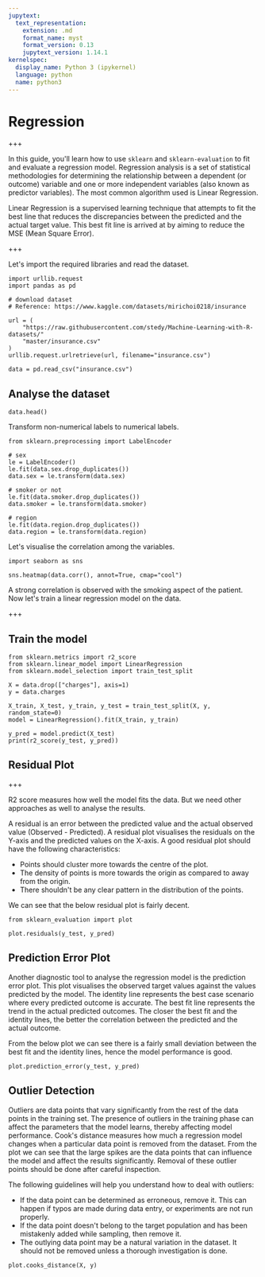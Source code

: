 ```yaml
---
jupytext:
  text_representation:
    extension: .md
    format_name: myst
    format_version: 0.13
    jupytext_version: 1.14.1
kernelspec:
  display_name: Python 3 (ipykernel)
  language: python
  name: python3
---
```


# Regression

+++

In this guide, you'll learn how to use `sklearn` and `sklearn-evaluation` to fit and evaluate a regression model. Regression analysis is a set of statistical methodologies for determining the relationship between a dependent (or outcome) variable and one or more independent variables (also known as predictor variables). The most common algorithm used is Linear Regression. 

Linear Regression is a supervised learning technique that attempts to fit the best line that reduces the discrepancies between the predicted and the actual target value. This best fit line is arrived at by aiming to reduce the MSE (Mean Square Error).

+++

Let's import the required libraries and read the dataset.

```{code-cell} ipython3
import urllib.request
import pandas as pd

# download dataset
# Reference: https://www.kaggle.com/datasets/mirichoi0218/insurance

url = (
    "https://raw.githubusercontent.com/stedy/Machine-Learning-with-R-datasets/"
    "master/insurance.csv"
)
urllib.request.urlretrieve(url, filename="insurance.csv")

data = pd.read_csv("insurance.csv")
```

## Analyse the dataset

```{code-cell} ipython3
data.head()
```

Transform non-numerical labels to numerical labels.

```{code-cell} ipython3
from sklearn.preprocessing import LabelEncoder

# sex
le = LabelEncoder()
le.fit(data.sex.drop_duplicates())
data.sex = le.transform(data.sex)

# smoker or not
le.fit(data.smoker.drop_duplicates())
data.smoker = le.transform(data.smoker)

# region
le.fit(data.region.drop_duplicates())
data.region = le.transform(data.region)
```

Let's visualise the correlation among the variables.

```{code-cell} ipython3
import seaborn as sns

sns.heatmap(data.corr(), annot=True, cmap="cool")
```

A strong correlation is observed with the smoking aspect of the patient. Now let's train a linear regression model on the data.

+++

## Train the model

```{code-cell} ipython3
from sklearn.metrics import r2_score
from sklearn.linear_model import LinearRegression
from sklearn.model_selection import train_test_split

X = data.drop(["charges"], axis=1)
y = data.charges

X_train, X_test, y_train, y_test = train_test_split(X, y, random_state=0)
model = LinearRegression().fit(X_train, y_train)
```

```{code-cell} ipython3
y_pred = model.predict(X_test)
print(r2_score(y_test, y_pred))
```

## Residual Plot

+++

R2 score measures how well the model fits the data. But we need other approaches as well to analyse the results. 

A residual is an error between the predicted value and the actual observed value (Observed - Predicted). A residual plot visualises the residuals on the Y-axis and the predicted values on the X-axis. A good residual plot should have the following characteristics:

- Points should cluster more towards the centre of the plot.
- The density of points is more towards the origin as compared to away from the origin.
- There shouldn't be any clear pattern in the distribution of the points.

We can see that the below residual plot is fairly decent.

```{code-cell} ipython3
from sklearn_evaluation import plot

plot.residuals(y_test, y_pred)
```

## Prediction Error Plot

Another diagnostic tool to analyse the regression model is the prediction error plot. This plot visualises the observed target values against the values predicted by the model. 
The identity line represents the best case scenario where every predicted outcome is accurate. 
The best fit line represents the trend in the actual predicted outcomes.
The closer the best fit and the identity lines, the better the correlation between the predicted and the actual outcome.

From the below plot we can see there is a fairly small deviation between the best fit and the identity lines, hence the model performance is good.

```{code-cell} ipython3
plot.prediction_error(y_test, y_pred)
```

## Outlier Detection 

Outliers are data points that vary significantly from the rest of the data points in the training set. The presence of outliers in the training phase can affect the parameters that the model learns, thereby affecting model performance. 
Cook's distance measures how much a regression model changes when a particular data point is removed from the dataset. From the plot we can see that the large spikes are the data points that can influence the model and affect the results significantly. Removal of these outlier points should be done after careful inspection.

The following guidelines will help you understand how to deal with outliers:
- If the data point can be determined as erroneous, remove it. This can happen if typos are made during data entry, or experiments are not run properly.
- If the data point doesn't belong to the target population and has been mistakenly added while sampling, then remove it.
- The outlying data point may be a natural variation in the dataset. It should not be removed unless a thorough investigation is done.

```{code-cell} ipython3
plot.cooks_distance(X, y)
```
